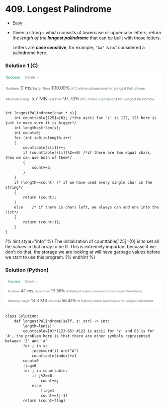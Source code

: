 # 409. Longest Palindrome

* Easy
*   Given a string `s` which consists of lowercase or uppercase letters, return _the length of the **longest palindrome**_ that can be built with those letters.

    Letters are **case sensitive**, for example, `"Aa"` is not considered a palindrome here.

### Solution 1 (C)

![](<../.gitbook/assets/image (1) (1) (1) (1) (1).png>)

```
int longestPalindrome(char * s){
    int counttable[125]={0}; /*the ascii for 'z' is 122, 125 here is just to make sure it is bigger*/
    int length=strlen(s);
    int count=0;
    for (int i=0;i<length;i++)
    {
        counttable[s[i]]++;
        if (counttable[s[i]]%2==0) /*if there are two equal chars, then we can use both of them*/
        {
            count+=2;
        }
    }
    if (length==count) /* if we have used every single char in the string*/
    {
        return (count);
    }
    else    /* if there is chars left, we always can add one into the list*/
    {
        return (count+1);
    }
}
```

{% hint style="info" %}
The initialization of counttable\[125]={0} is to set all the values in that array to be 0. This is extremely important becuase if we don't do that, the storage we are looking at will have garbage values before we start to use this program.&#x20;
{% endhint %}

### Solution (Python)

![](<../.gitbook/assets/image (5) (1) (1) (1) (1) (1) (1) (1) (1) (1) (1) (1).png>)

```
class Solution:
    def longestPalindrome(self, s: str) -> int:
        length=len(s)
        counttable=[0]*(123-65) #122 is ascii for 'z' and 65 is for 'A', the problem here is that there are other symbols represented between 'Z' and 'a'
        for i in s:
            index=ord(i)-ord("A")
            counttable[index]+=1
        count=0
        flag=0
        for j in counttable:
            if j%2==0:
                count+=j
            else:
                flag=1
                count+=(j-1)
        return (count+flag)
```
